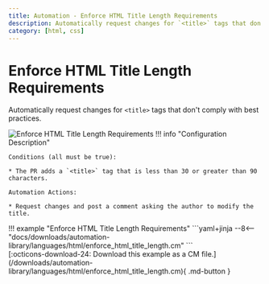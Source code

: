 ```yaml
---
title: Automation - Enforce HTML Title Length Requirements
description: Automatically request changes for `<title>` tags that don't comply with best practices.
category: [html, css]
---
```

# Enforce HTML Title Length Requirements

<!-- --8<-- [start:example]-->

Automatically request changes for `<title>` tags that don't comply with best practices.

![Enforce HTML Title Length Requirements](/automations/languages/html/enforce-html-title-length/enforce-html-title-length.png)
!!! info "Configuration Description"

    Conditions (all must be true):

    * The PR adds a `<title>` tag that is less than 30 or greater than 90 characters.

    Automation Actions:

    * Request changes and post a comment asking the author to modify the title.

<div class="automationExample" markdown="1">
!!! example "Enforce HTML Title Length Requirements"
    ```yaml+jinja
    --8<-- "docs/downloads/automation-library/languages/html/enforce_html_title_length.cm"
    ```
    <div class="result" markdown>
      <span>
      [:octicons-download-24: Download this example as a CM file.](/downloads/automation-library/languages/html/enforce_html_title_length.cm){ .md-button }
      </span>
    </div>
<!-- --8<-- [end:example]-->
